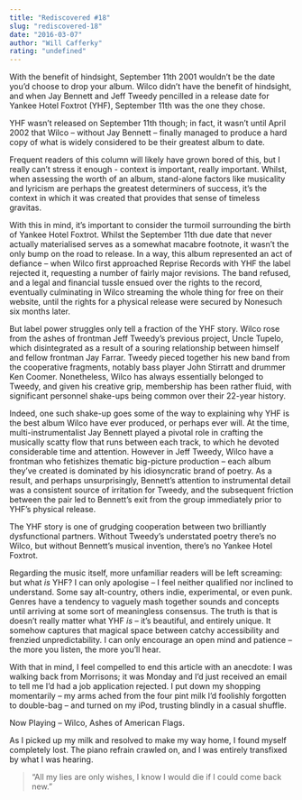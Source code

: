 ```yaml
---
title: "Rediscovered #18"
slug: "rediscovered-18"
date: "2016-03-07"
author: "Will Cafferky"
rating: "undefined"
---
```


With the benefit of hindsight, September 11th 2001 wouldn’t be the date you’d choose to drop your album. Wilco didn’t have the benefit of hindsight, and when Jay Bennett and Jeff Tweedy pencilled in a release date for Yankee Hotel Foxtrot (YHF), September 11th was the one they chose.

YHF wasn’t released on September 11th though; in fact, it wasn’t until April 2002 that Wilco – without Jay Bennett – finally managed to produce a hard copy of what is widely considered to be their greatest album to date.

Frequent readers of this column will likely have grown bored of this, but I really can’t stress it enough - context is important, really important. Whilst, when assessing the worth of an album, stand-alone factors like musicality and lyricism are perhaps the greatest determiners of success, it’s the context in which it was created that provides that sense of timeless gravitas.

With this in mind, it’s important to consider the turmoil surrounding the birth of Yankee Hotel Foxtrot. Whilst the September 11th due date that never actually materialised serves as a somewhat macabre footnote, it wasn’t the only bump on the road to release. In a way, this album represented an act of defiance – when Wilco first approached Reprise Records with YHF the label rejected it, requesting a number of fairly major revisions. The band refused, and a legal and financial tussle ensued over the rights to the record, eventually culminating in Wilco streaming the whole thing for free on their website, until the rights for a physical release were secured by Nonesuch six months later.

But label power struggles only tell a fraction of the YHF story. Wilco rose from the ashes of frontman Jeff Tweedy’s previous project, Uncle Tupelo, which disintegrated as a result of a souring relationship between himself and fellow frontman Jay Farrar. Tweedy pieced together his new band from the cooperative fragments, notably bass player John Stirratt and drummer Ken Coomer. Nonetheless, Wilco has always essentially belonged to Tweedy, and given his creative grip, membership has been rather fluid, with significant personnel shake-ups being common over their 22-year history.

Indeed, one such shake-up goes some of the way to explaining why YHF is the best album Wilco have ever produced, or perhaps ever will. At the time, multi-instrumentalist Jay Bennett played a pivotal role in crafting the musically scatty flow that runs between each track, to which he devoted considerable time and attention. However in Jeff Tweedy, Wilco have a frontman who fetishizes thematic big-picture production – each album they’ve created is dominated by his idiosyncratic brand of poetry. As a result, and perhaps unsurprisingly, Bennett’s attention to instrumental detail was a consistent source of irritation for Tweedy, and the subsequent friction between the pair led to Bennett’s exit from the group immediately prior to YHF’s physical release.

The YHF story is one of grudging cooperation between two brilliantly dysfunctional partners. Without Tweedy’s understated poetry there’s no Wilco, but without Bennett’s musical invention, there’s no Yankee Hotel Foxtrot.

Regarding the music itself, more unfamiliar readers will be left screaming: but what _is_ YHF? I can only apologise – I feel neither qualified nor inclined to understand. Some say alt-country, others indie, experimental, or even punk. Genres have a tendency to vaguely mash together sounds and concepts until arriving at some sort of meaningless consensus. The truth is that is doesn’t really matter what YHF _is_ – it’s beautiful, and entirely unique. It somehow captures that magical space between catchy accessibility and frenzied unpredictability. I can only encourage an open mind and patience – the more you listen, the more you’ll hear.

With that in mind, I feel compelled to end this article with an anecdote: I was walking back from Morrisons; it was Monday and I’d just received an email to tell me I’d had a job application rejected. I put down my shopping momentarily – my arms ached from the four pint milk I’d foolishly forgotten to double-bag – and turned on my iPod, trusting blindly in a casual shuffle.

Now Playing – Wilco, Ashes of American Flags.

As I picked up my milk and resolved to make my way home, I found myself completely lost. The piano refrain crawled on, and I was entirely transfixed by what I was hearing.

> “All my lies are only wishes, I know I would die if I could come back new.”
